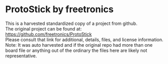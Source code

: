 
# ProtoStick by freetronics  
This is a harvested standardized copy of a project from github.  
The original project can be found at:  
https://github.com/freetronics/ProtoStick  
Please consult that link for additional, details, files, and license information.  
Note: It was auto harvested and if the original repo had more than one board file or anything out of the ordinary the files here are likely not representative.  
    
